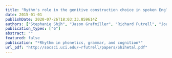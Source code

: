 ```yaml
---
title: "Rythm's role in the genitive construction choice in spoken English"
date: 2015-01-01
publishDate: 2020-07-26T18:03:33.859614Z
authors: ["Stephanie Shih", "Jason Grafmiller", "Richard Futrell", "Joan Bresnan"]
publication_types: ["6"]
abstract: ""
featured: false
publication: "*Rhythm in phonetics, grammar, and cognition*"
url_pdf: "http://socsci.uci.edu/~rfutrell/papers/Shihetal.pdf"
---
```


